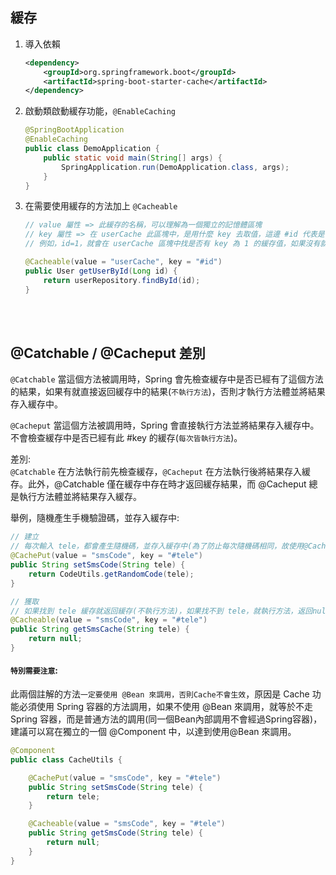 ## 緩存

1. 導入依賴

    ```xml
    <dependency>
        <groupId>org.springframework.boot</groupId>
        <artifactId>spring-boot-starter-cache</artifactId>
    </dependency>
    ```

2. 啟動類啟動緩存功能，`@EnableCaching`

    ```java
    @SpringBootApplication
    @EnableCaching
    public class DemoApplication {
        public static void main(String[] args) {
            SpringApplication.run(DemoApplication.class, args);
        }
    }
    ```

3. 在需要使用緩存的方法加上 `@Cacheable`

    ```java
    // value 屬性 => 此緩存的名稱，可以理解為一個獨立的記憶體區塊
    // key 屬性 => 在 userCache 此區塊中，是用什麼 key 去取值，這邊 #id 代表是 getUserById 的參數 id
    // 例如，id=1，就會在 userCache 區塊中找是否有 key 為 1 的緩存值，如果沒有就會將此 key-value 加到 userCache 區塊中

    @Cacheable(value = "userCache", key = "#id")
    public User getUserById(Long id) {
        return userRepository.findById(id);
    }
    ```



<br/>

<br/>

## @Catchable / @Cacheput 差別
`@Catchable` 當這個方法被調用時，Spring 會先檢查緩存中是否已經有了這個方法的結果，如果有就直接返回緩存中的結果(`不執行方法`)，否則才執行方法體並將結果存入緩存中。

`@Cacheput` 當這個方法被調用時，Spring 會直接執行方法並將結果存入緩存中。不會檢查緩存中是否已經有此 #key 的緩存(`每次皆執行方法`)。

差別:  
`@Catchable` 在方法執行前先檢查緩存，`@Cacheput` 在方法執行後將結果存入緩存。此外，@Catchable 僅在緩存中存在時才返回緩存結果，而 @Cacheput 總是執行方法體並將結果存入緩存。

舉例，隨機產生手機驗證碼，並存入緩存中:  
```java
// 建立
// 每次輸入 tele，都會產生隨機碼，並存入緩存中(為了防止每次隨機碼相同，故使用@CachePut，每次皆會執行方法)
@CachePut(value = "smsCode", key = "#tele")
public String setSmsCode(String tele) {
    return CodeUtils.getRandomCode(tele);
}
```

```java
// 獲取
// 如果找到 tele 緩存就返回緩存(不執行方法)，如果找不到 tele，就執行方法，返回null
@Cacheable(value = "smsCode", key = "#tele")
public String getSmsCache(String tele) {
    return null;    
}
```

#### `特別需要注意`:  
此兩個註解的方法`一定要使用 @Bean 來調用，否則Cache不會生效`，原因是 Cache 功能必須使用 Spring 容器的方法調用，如果不使用 @Bean 來調用，就等於不走 Spring 容器，而是普通方法的調用(同一個Bean內部調用不會經過Spring容器)，建議可以寫在獨立的一個 @Component 中，以達到使用@Bean 來調用。

```java
@Component
public class CacheUtils {

    @CachePut(value = "smsCode", key = "#tele")
    public String setSmsCode(String tele) {
        return tele;
    }

    @Cacheable(value = "smsCode", key = "#tele")
    public String getSmsCode(String tele) {
        return null;
    }
}
```
